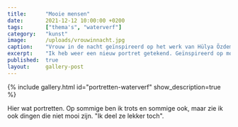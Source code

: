 ```yaml
---
title:      "Mooie mensen"
date:       2021-12-12 10:00:00 +0200
tags:       ["thema's", "waterverf"]
category:   "kunst"
image:      /uploads/vrouwinnacht.jpg
caption:    "Vrouw in de nacht geïnspireerd op het werk van Hülya Özdemir (waterverf in schetsboekje)"
excerpt:    "Ik heb weer een nieuw portret getekend. Geïnspireerd op mooie plaatjes van Hülya Özdemir die ik op Pinterest had gevonden."
published:  true
layout:     gallery-post
---
```


{% include gallery.html id="portretten-waterverf" show_description=true %}


Hier wat portretten. Op sommige ben ik trots en sommige ook, maar zie ik ook dingen die niet mooi zijn. "Ik deel ze lekker toch".
